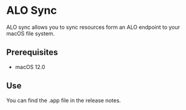 # ALO Sync

ALO sync allows you to sync resources form an ALO endpoint to your macOS file system.


## Prerequisites

- macOS 12.0


## Use

You can find the .app file in the release notes. 
